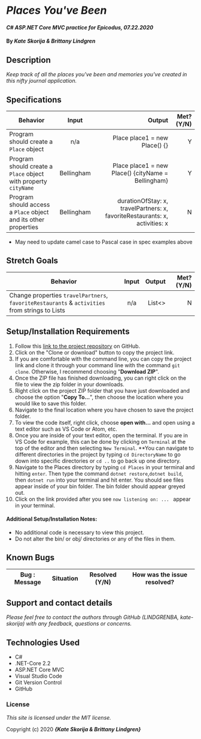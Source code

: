 # _Places You've Been_

#### _C# ASP.NET Core MVC practice for Epicodus, 07.22.2020_

#### By _**Kate Skorija & Brittany Lindgren**_


## Description

_Keep track of all the places you've been and memories you've created in this nifty journal application._


## Specifications

| Behavior   |   Input   |  Output |  Met? (Y/N)  |
|----------|:-------------:|------:|-----------:|
|  Program should create a `Place` object  |  n/a  |  Place place1 = new Place() {} | Y |
|  Program should create a `Place` object with property `cityName`  |  Bellingham  |  Place place1 = new Place() {cityName = Bellingham} | Y |
|  Program should access a `Place` object and its other properties  |  Bellingham  |  durationOfStay: x, travelPartners: x, favoriteRestaurants: x, activities: x | N |

* May need to update camel case to Pascal case in spec examples above


## Stretch Goals
| Behavior   |   Input   |  Output |  Met? (Y/N)  |
|----------|:-------------:|------:|-----------:|
| Change properties `travelPartners`, `favoriteRestaurants` & `activities` from strings to Lists | n/a | List<> | N |


## Setup/Installation Requirements

  1. Follow this [link to the project repository](https://github.com/kate-skorija/Places.Solution) on GitHub.  
  2. Click on the "Clone or download" button to copy the project link.     
  3. If you are comfortable with the command line, you can copy the project link and clone it through your command line with the command `git clone`. Otherwise, I recommend choosing "**Download ZIP**".     
   4. Once the ZIP file has finished downloading, you can right click on the file to view the zip folder in your downloads.     
  5. Right click on the project ZIP folder that you have just downloaded and choose the option "**Copy To...**", then choose the location where you would like to save this folder.      
  6. Navigate to the final location where you have chosen to save the project folder.      
  7. To view the code itself, right click, choose **open with...** and open using a text editor such as VS Code or Atom, etc.
  8. Once you are inside of your text editor, open the terminal. If you are in VS Code for example, this can be done by clicking on `Terminal` at the top of the editor and then selecting `New Terminal`. **You can navigate to different directories in the project by typing `cd DirectoryName` to go down into specific directories or `cd ..` to go back up one directory. 
  9. Navigate to the Places directory by typing `cd Places` in your terminal and hitting `enter`. Then type the command `dotnet restore`,`dotnet build`, then `dotnet run` into your terminal and hit enter. You should see files appear inside of your bin folder. The bin folder should appear greyed out. 
  10. Click on the link provided after you see `now listening on: ... ` appear in your terminal.


#### Additional Setup/Installation Notes:

* No additional code is necessary to view this project.   
* Do not alter the bin/ or obj/ directories or any of the files in them.

## Known Bugs

| Bug : Message |  Situation  | Resolved (Y/N) |  How was the issue resolved?  |
| ------- | ----- | ------ | ------- |
 


## Support and contact details

_Please feel free to contact the authors through GitHub (LINDGRENBA, kate-skorija) with any feedback, questions or concerns._


## Technologies Used

* C# 
* .NET-Core 2.2
* ASP.NET Core MVC
* Visual Studio Code
* Git Version Control 
* GitHub


### License

*This site is licensed under the MIT license.*

Copyright (c) 2020 **_{Kate Skorija & Brittany Lindgren}_**